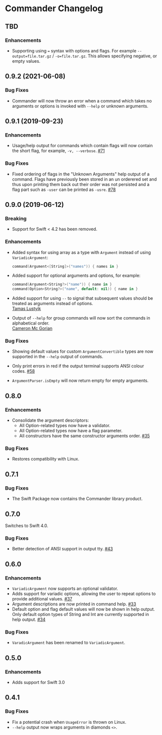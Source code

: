 # Commander Changelog

## TBD

### Enhancements

- Supporting using `=` syntax with options and flags. For example
  `--output=file.tar.gz` / `-o=file.tar.gz`. This allows specifying negative,
  or empty values.

## 0.9.2 (2021-06-08)

### Bug Fixes

- Commander will now throw an error when a command which takes no arguments or
  options is invoked with `--help` or unknown arguments.

## 0.9.1 (2019-09-23)

### Enhancements

- Usage/help output for commands which contain flags will now contain the short
  flag, for example, `-v, --verbose`.
  [#71](https://github.com/kylef/Commander/issues/71)

### Bug Fixes

- Fixed ordering of flags in the "Unknown Arguments" help output of a command.
  Flags have previously been stored in an un orderered set and thus upon
  printing them back out their order was not persisted and a flag part such as
  `-user` can be printed as `-usre`.
  [#78](https://github.com/kylef/Commander/issues/78)

## 0.9.0 (2019-06-12)

### Breaking

- Support for Swift < 4.2 has been removed.

### Enhancements

- Added syntax for using array as a type with `Argument` instead of using
  `VariadicArgument`:

    ```swift
    command(Argument<[String]>("names")) { names in }
    ```

- Added support for optional arguments and options, for example:

    ```swift
    command(Argument<String?>("name")) { name in }
    command(Option<String?>("name", default: nil)) { name in }
    ```

- Added support for using `--` to signal that subsequent values should
  be treated as arguments instead of options.  
  [Tamas Lustyik](https://github.com/lvsti)

- Output of `--help` for group commands will now sort the commands in
  alphabetical order.  
  [Cameron Mc Gorian](https://github.com/sbarow)

### Bug Fixes

- Showing default values for custom `ArgumentConvertible` types are now
  supported in the `--help` output of commands.

- Only print errors in red if the output terminal supports ANSI colour codes.
  [#58](https://github.com/kylef/Commander/pull/58)

- `ArgumentParser.isEmpty` will now return empty for empty arguments.

## 0.8.0

### Enhancements

- Consolidate the argument descriptors:
  - All Option-related types now have a validator.
  - All Option-related types now have a flag parameter.
  - All constructors have the same constructor arguments order. [#35](https://github.com/kylef/Commander/issues/35)

### Bug Fixes

- Restores compatibility with Linux.

## 0.7.1

### Bug Fixes

- The Swift Package now contains the Commander library product.

## 0.7.0

Switches to Swift 4.0.

### Bug Fixes

- Better detection of ANSI support in output tty.
  [#43](https://github.com/kylef/Commander/issues/43)

## 0.6.0

### Enhancements

- `VariadicArgument` now supports an optional validator.
- Adds support for variadic options, allowing the user to repeat options to
  provide additional values.
  [#37](https://github.com/kylef/Commander/issues/37)
- Argument descriptions are now printed in command help.
  [#33](https://github.com/kylef/Commander/issues/33)
- Default option and flag default values will now be shown in help output.
  Only default option types of String and Int are currently supported in help output.
  [#34](https://github.com/kylef/Commander/issues/34)

### Bug Fixes

- `VaradicArgument` has been renamed to `VariadicArgument`.


## 0.5.0

### Enhancements

- Adds support for Swift 3.0

## 0.4.1

### Bug Fixes

- Fix a potential crash when `UsageError` is thrown on Linux.
- `--help` output now wraps arguments in diamonds `<>`.
